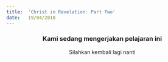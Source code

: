 ```yaml
---
title:  'Christ in Revelation: Part Two'
date:   19/04/2018
---
```


### <center>Kami sedang mengerjakan pelajaran ini</center>
<center>Silahkan kembali lagi nanti</center>